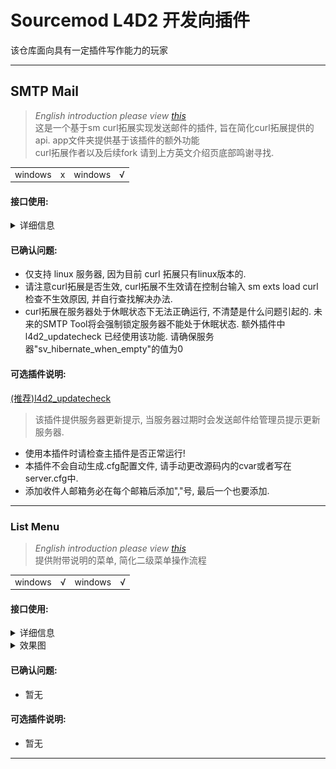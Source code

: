 # Sourcemod L4D2 开发向插件
该仓库面向具有一定插件写作能力的玩家
* * *
## SMTP Mail
> *English introduction please view [this](https://forums.alliedmods.net/showthread.php?p=2815083#post2815083)*  
这是一个基于sm curl拓展实现发送邮件的插件, 旨在简化curl拓展提供的api. app文件夹提供基于该插件的额外功能  
curl拓展作者以及后续fork 请到上方英文介绍页底部鸣谢寻找.
<table>
    <tr>
        <td>windows</td>
        <td>x</td>
        <td>windows</td>
        <td>√</td>
    </tr>
</table>

#### 接口使用: 
<details>

<summary>详细信息</summary>

```sourcepawn  

Action Cmd_Status(int client, int args) 
{
    if( client < 1 || client > MaxClients || !IsClientInGame(client) || IsFakeClient(client) )
        return Plugin_Handled;

    SMTP mail = new SMTP(smtp_host, smtp_port);
    mail.SetVerify(smtp_encryption, smtp_verifyhost, smtp_verifypeer);
    mail.SetSender(account_username, account_password);
    mail.SetTitle("mail title");
    mail.AppendInfo("your mail info first line");
    mail.AppendInfo("your mail info second line");
    mail.AppendInfo("your mail info third line");

    mail.AddRecipient("xxx@xxx.com");
    mail.AddRecipient("zzz@zzz.com");

    mail.Send(MailSendResult);

    return Plugin_Handled;
}

void MailSendResult(int code, const char[] message)
{
    if( code != SEND_SUCCESS )
    {
        LogError(message);
        return;
    }

    LogMessage(message);
}
```
</details>

#### 已确认问题: 
+ 仅支持 linux 服务器, 因为目前 curl 拓展只有linux版本的.
+ 请注意curl拓展是否生效, curl拓展不生效请在控制台输入 sm exts load curl 检查不生效原因, 并自行查找解决办法.
+ curl拓展在服务器处于休眠状态下无法正确运行, 不清楚是什么问题引起的. 未来的SMTP Tool将会强制锁定服务器不能处于休眠状态. 额外插件中 l4d2_updatecheck 已经使用该功能. 请确保服务器"sv_hibernate_when_empty"的值为0
#### 可选插件说明:  
[(推荐)l4d2_updatecheck](https://github.com/Miuwiki/L4D2-developer-plugins/tree/main/SMTP-mail/app/l4d2_updatemail)
> 该插件提供服务器更新提示, 当服务器过期时会发送邮件给管理员提示更新服务器.  
+ 使用本插件时请检查主插件是否正常运行!  
+ 本插件不会自动生成.cfg配置文件, 请手动更改源码内的cvar或者写在server.cfg中.  
+ 添加收件人邮箱务必在每个邮箱后添加","号, 最后一个也要添加.  
* * *

### List Menu
> *English introduction please view [this](https://forums.alliedmods.net/showthread.php?t=349912)*  
提供附带说明的菜单, 简化二级菜单操作流程

<table>
    <tr>
        <td>windows</td>
        <td>√</td>
        <td>windows</td>
        <td>√</td>
    </tr>
</table>

#### 接口使用: 
<details>

<summary>详细信息</summary>

```sourcepawn
static char string[][][] = {
	{"枪械", "选择一种主要枪械"},
	{"近战", "可选择手枪或者近战"},
	{"投掷物", "火瓶, 胆汁, 拍棒"},
	{"医疗物品", "医疗包, 电击器"},
	{"药品", "选择针, 止痛药"},
	{"buff", "选择一种buff"}
};

Action Cmd_ShowTest(int client, int args)
{
	ListMenu listmenu = ListMenu(ListMenuHandler_ShowData);
	char title[128], name[128], description[128];

	Format(title, sizeof(title), "测试菜单\n——————————————");
	listmenu.SetTitle(title);

	for(int i = 0; i < sizeof(string); i++)
	{
		FormatEx(name, sizeof(name), "%s", string[i][0]);
		FormatEx(description, sizeof(description), "%s", string[i][1]);

		listmenu.AddItem(name, description);
	}

	listmenu.Send(client, 20);

	return Plugin_Handled;
}

void ListMenuHandler_ShowData(int client, int index[2], ListData item)
{
	if( client < 1 || client > MaxClients || !IsClientInGame(client) )
		return;
	
	PrintToChatAll("item passdata handle %d", item.passdata);
	int passdata[2];
	if( item.passdata != INVALID_HANDLE )
	{
		item.passdata.GetValue("key1", passdata[0]);
		item.passdata.GetValue("key2", passdata[1]);
	}
	else
	{
		PrintToChatAll("no data pass by item");
	}

	PrintToChat(client, "you select item index %d\ndata index %d\nitem_name: %s\nitem_description: %s\npassdata: %d-%d", 
						index[0], index[1], item.name, item.description, passdata[0], passdata[1]);
}
```
</details>

<details>

<summary>效果图</summary>

![图片描述](./__image/listmenu.png)

</details>

#### 已确认问题: 
+ 暂无
#### 可选插件说明:
+ 暂无
* * *
